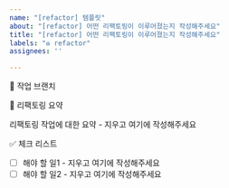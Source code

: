 ```yaml
---
name: "[refactor] 템플릿"
about: "[refactor] 어떤 리팩토링이 이루어졌는지 작성해주세요"
title: "[refactor] 어떤 리팩토링이 이루어졌는지 작성해주세요"
labels: "♻️ refactor"
assignees: ''

---
```


🌳 작업 브랜치

📝 리팩토링 요약
<!-- 리팩토링 된 요소에 대해서 설명해주세요. -->

리팩토링 작업에 대한 요약 - 지우고 여기에 작성해주세요

✅ 체크 리스트
<!-- 해야 할 일을 적어주세요. -->

- [ ] 해야 할 일1 - 지우고 여기에 작성해주세요
- [ ] 해야 할 일2 - 지우고 여기에 작성해주세요
